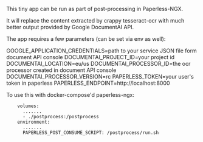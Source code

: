 This tiny app can be run as part of post-processing in Paperless-NGX.

It will replace the content extracted by crappy tesseract-ocr with much better output provided by Google DocumentAI API.

The app requires a few parameters (can be set via env as well):

GOOGLE_APPLICATION_CREDENTIALS=path to your service JSON file form document API console
DOCUMENTAI_PROJECT_ID=your project id
DOCUMENTAI_LOCATION=eu/us
DOCUMENTAI_PROCESSOR_ID=the ocr processor created in document API console
DOCUMENTAI_PROCESSOR_VERSION=rc
PAPERLESS_TOKEN=your user's token in paperless
PAPERLESS_ENDPOINT=http://localhost:8000

To use this with docker-compose'd paperless-ngx:

```
    volumes:
      .......
      - ./postprocess:/postprocess
    environment:
      .......
      PAPERLESS_POST_CONSUME_SCRIPT: /postprocess/run.sh
```
